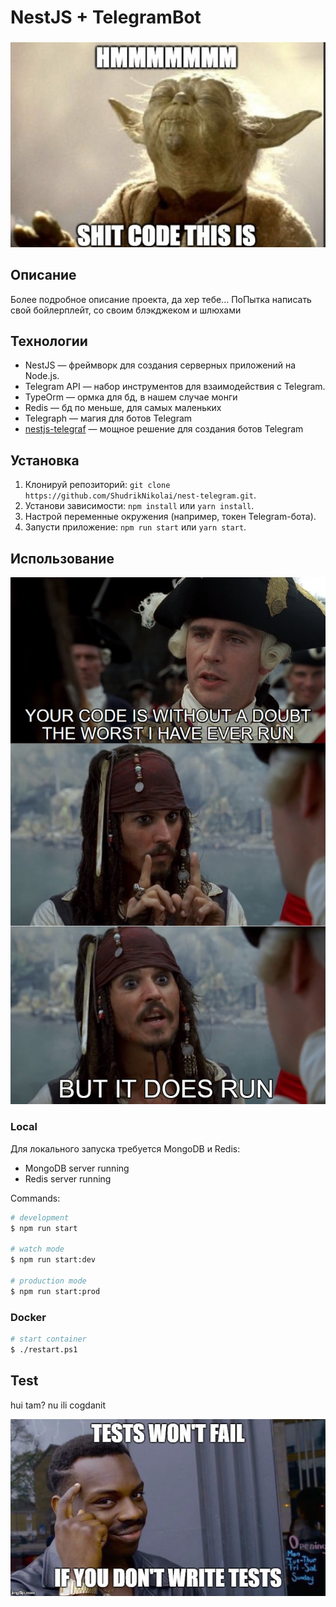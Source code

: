 # NestJS + TelegramBot
###
<p align="center">
  <img src="https://raw.githubusercontent.com/ShudrikNikolai/nest-telegram/refs/heads/master/assets/sc.jpg" />
</p>

## Описание

Более подробное описание проекта, да хер тебе...
ПоПытка написать свой бойлерплейт, со своим блэкджеком и шлюхами 

## Технологии

- NestJS — фреймворк для создания серверных приложений на Node.js.
- Telegram API — набор инструментов для взаимодействия с Telegram.
- TypeOrm — ормка для бд, в нашем случае монги
- Redis — бд по меньше, для самых маленьких
- Telegraph — магия для ботов Telegram
- [nestjs-telegraf](https://github.com/0x467/nestjs-telegram) — мощное решение для создания ботов Telegram

## Установка

1. Клонируй репозиторий: `git clone https://github.com/ShudrikNikolai/nest-telegram.git`.
2. Установи зависимости: `npm install` или `yarn install`.
3. Настрой переменные окружения (например, токен Telegram-бота).
4. Запусти приложение: `npm run start` или `yarn start`.

## Использование

<p align="center">
  <img src="https://raw.githubusercontent.com/ShudrikNikolai/nest-telegram/refs/heads/master/assets/p.jpg" />
</p>

### Local

Для локального запуска требуется MongoDB и Redis:

- MongoDB server running
- Redis server running

Commands:

```bash
# development
$ npm run start

# watch mode
$ npm run start:dev

# production mode
$ npm run start:prod
```

### Docker

```bash
# start container
$ ./restart.ps1
```

## Test
hui tam? nu ili cogdanit

<p align="center">
  <img src="https://raw.githubusercontent.com/ShudrikNikolai/nest-telegram/refs/heads/master/assets/tests.png" />
</p>

